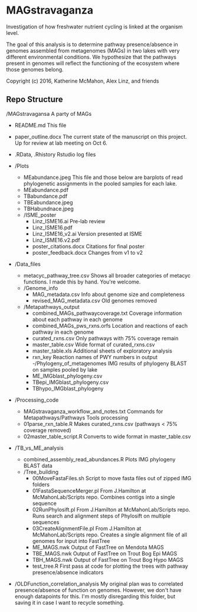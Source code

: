 # MAGstravaganza
Investigation of how freshwater nutrient cycling is linked at the organism level.

The goal of this analysis is to determine pathway presence/absence in genomes assembled from metagenomes (MAGs) in two lakes with very different environmental conditions.
We hypothesize that the pathways present in genomes will reflect the functioning of the ecosystem where those genomes belong.

Copyright (c) 2016, Katherine McMahon, Alex Linz, and friends

Repo Structure
------------------------------
/MAGstravagansa						A party of MAGs
- README.md						This file
- paper_outline.docx					The current state of the manuscript on this project. Up for review at lab meeting on Oct 6.
- .RData, .Rhistory					Rstudio log files
- /Plots
	- MEabundance.jpeg				This file and those below are barplots of read phylogenetic assignments in the pooled samples for each lake.
	- MEabundance.pdf
	- TBabundance.pdf
	- TBEabundance.jpeg
	- TBHabundnace.jpeg
	- /ISME_poster
		- Linz_ISME16.ai			Pre-lab review
		- Linz_ISME16.pdf
		- Linz_ISME16_v2.ai			Version presented at ISME
		- Linz_ISME16.v2.pdf
		- poster_citations.docx			Citations for final poster
		- poster_feedback.docx			Changes from v1 to v2

- /Data_files
	- metacyc_pathway_tree.csv			Shows all broader categories of metacyc functions. I made this by hand. You're welcome.
	- /Genome_info
		- MAG_metadata.csv			Info about genome size and completeness
		- revised_MAG_metadata.csv		Old genomes removed
	- /Metapathways_output
		- combined_MAGs_pathwaycoverage.txt	Coverage information about each pathway in each genome
		- combined_MAGs_pws_rxns.orfs		Location and reactions of each pathway in each genome
		- curated_rxns.csv			Only pathways with 75% coverage remain
		- master_table.csv			Wide format of curated_rxns.csv
		- master_table.xls			Additional sheets of exploratory analysis
		- rxn_key				Reaction names of PWY numbers in output 	
	-/Phylogeny_of_metagenomes			IMG results of phylogeny BLAST on samples pooled by lake
		- ME_IMGblast_phylogeny.csv
		- TBepi_IMGblast_phylogeny.csv
		- TBhypo_IMGblast_phylogeny
- /Processing_code
	- MAGstravaganza_workflow_and_notes.txt		Commands for Metapathways/Pathways Tools processing
	- 01parse_rxn_table.R				Makes curated_rxns.csv (pathways < 75% coverage removed)
	- 02master_table_script.R			Converts to wide format in master_table.csv
- /TB_vs_ME_analysis
	- combined_assembly_read_abundances.R		Plots IMG phylogeny BLAST data
	- /Tree_building
		- 00MoveFastaFiles.sh			Script to move fasta files out of zipped IMG folders
		- 01FastaSequenceMerger.pl		From J.Hamilton at McMahonLab/Scripts repo. Combines contigs into a single sequence
		- 02RunPhylosift.pl			From J.Hamilton at McMahonLab/Scripts repo. Runs search and alignment steps of Phylosift on multiple sequences
		- 03CreateAlignmentFile.pl		From J.Hamilton at McMahonLab/Scripts repo. Creates a single alignment file of all genomes for input into FastTree
		- ME_MAGS.nwk				Output of FastTree on Mendota MAGS
		- TBE_MAGS.nwk				Output of FastTree on Trout Bog Epi MAGS
		- TBH_MAGS.nwk				Output of FastTree on Trout Bog Hypo MAGS
		- test_tree.R				First pass at code for plotting the trees with pathway presence/absence indicators
- /OLDFunction_correlation_analysis
	My original plan was to correlated presence/absence of function on genomes.
	However, we don't have enough datapoints for this.
	I'm mostly disregarding this folder, but saving it in case I want to recycle something.